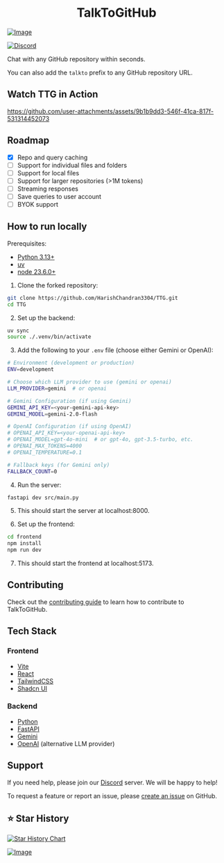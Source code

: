 <h1 align="center">TalkToGitHub</h1>

[![Image](./frontend/public/header.png "TalkToGitHub main page")](https://talktogithub.com)

<!-- <a href="https://www.producthunt.com/posts/talktogithub?embed=true&utm_source=badge-featured&utm_medium=badge&utm_souce=badge-talktogithub" target="_blank"><img src="https://api.producthunt.com/widgets/embed-image/v1/featured.svg?post_id=957930&theme=light&t=1745741597937" alt="TalkToGitHub - Turn&#0032;GitHub&#0032;repositories&#0032;into&#0032;conversations | Product Hunt" style="width: 200px; height: 45px;" width="200" height="45" /></a> -->

[![Discord](https://dcbadge.limes.pink/api/server/https://discord.com/invite/JKtHeSn4S7)](https://discord.com/invite/JKtHeSn4S7)

Chat with any GitHub repository within seconds.

You can also add the `talkto` prefix to any GitHub repository URL.

<h2>Watch TTG in Action</h2>

https://github.com/user-attachments/assets/9b1b9dd3-546f-41ca-817f-531314452073

## Roadmap
- [x] Repo and query caching
- [ ] Support for individual files and folders
- [ ] Support for local files
- [ ] Support for larger repositories (>1M tokens)
- [ ] Streaming responses
- [ ] Save queries to user account
- [ ] BYOK support

## How to run locally

Prerequisites:
- [Python 3.13+](https://www.python.org/downloads/release/python-3130/)
- [uv](https://docs.astral.sh/uv/)
- [node 23.6.0+](https://nodejs.org/en/download)

1. Clone the forked repository:

  ```bash
  git clone https://github.com/HarishChandran3304/TTG.git
  cd TTG
  ```

2. Set up the backend:

  ```bash
  uv sync 
  source ./.venv/bin/activate
  ```

3. Add the following to your `.env` file (choose either Gemini or OpenAI):
  ```bash
  # Environment (development or production)
  ENV=development
  
  # Choose which LLM provider to use (gemini or openai)
  LLM_PROVIDER=gemini  # or openai
  
  # Gemini Configuration (if using Gemini)
  GEMINI_API_KEY=<your-gemini-api-key>
  GEMINI_MODEL=gemini-2.0-flash
  
  # OpenAI Configuration (if using OpenAI)
  # OPENAI_API_KEY=<your-openai-api-key>
  # OPENAI_MODEL=gpt-4o-mini  # or gpt-4o, gpt-3.5-turbo, etc.
  # OPENAI_MAX_TOKENS=4000
  # OPENAI_TEMPERATURE=0.1
  
  # Fallback keys (for Gemini only)
  FALLBACK_COUNT=0
  ```

4. Run the server:
  ```bash
  fastapi dev src/main.py
  ```

5. This should start the server at localhost:8000.

6. Set up the frontend:
  ```bash
  cd frontend
  npm install
  npm run dev
  ```

7. This should start the frontend at localhost:5173.

## Contributing
Check out the [contributing guide](./CONTRIBUTING.md) to learn how to contribute to TalkToGitHub.

## Tech Stack
### Frontend
- [Vite](https://vitejs.dev/)
- [React](https://reactjs.org/)
- [TailwindCSS](https://tailwindcss.com/)
- [Shadcn UI](https://ui.shadcn.com/)

### Backend
- [Python](https://www.python.org/)
- [FastAPI](https://fastapi.tiangolo.com/)
- [Gemini](https://gemini.google.com/)
- [OpenAI](https://openai.com/) (alternative LLM provider)

## Support

If you need help, please join our [Discord](https://discord.com/invite/JKtHeSn4S7) server. We will be happy to help!

To request a feature or report an issue, please [create an issue](https://github.com/HarishChandran3304/TTG/issues/new) on GitHub.

## ⭐ Star History

<a href="https://star-history.com/#HarishChandran3304/TTG&Date">
  <picture>
    <source media="(prefers-color-scheme: dark)" srcset="https://api.star-history.com/svg?repos=HarishChandran3304/TTG&type=Date&theme=dark" />
    <source media="(prefers-color-scheme: light)" srcset="https://api.star-history.com/svg?repos=HarishChandran3304/TTG&type=Date" />
    <img alt="Star History Chart" src="https://api.star-history.com/svg?repos=HarishChandran3304/TTG&type=Date" />
  </picture>
</a>

[![Image](./frontend/public/footer.png)](https://x.com/harishchan3304)
